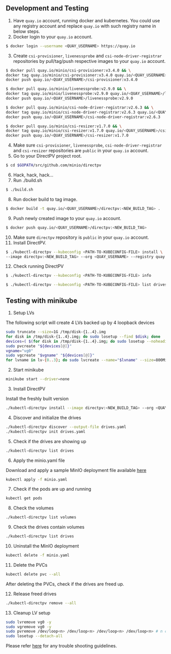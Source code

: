 ## Development and Testing
1. Have `quay.io` account, running docker and kubernetes. You could use any registry account and replace `quay.io` with such registry name in below steps.
2. Docker login to your `quay.io` account.
```bash
$ docker login --username <QUAY_USERNAME> https://quay.io
```
3. Create `csi-provisioner`, `livenessprobe` and `csi-node-driver-registrar` repositories by pull/tag/push respective images to your `quay.io` account.
```bash
$ docker pull quay.io/minio/csi-provisioner:v3.4.0 && \
docker tag quay.io/minio/csi-provisioner:v3.4.0 quay.io/<QUAY_USERNAME>/csi-provisioner:v3.4.0 && \
docker push quay.io/<QUAY_USERNAME>/csi-provisioner:v3.4.0

$ docker pull quay.io/minio/livenessprobe:v2.9.0 && \
docker tag quay.io/minio/livenessprobe:v2.9.0 quay.io/<QUAY_USERNAME>/livenessprobe:v2.9.0 && \
docker push quay.io/<QUAY_USERNAME>/livenessprobe:v2.9.0

$ docker pull quay.io/minio/csi-node-driver-registrar:v2.6.3 && \
docker tag quay.io/minio/csi-node-driver-registrar:v2.6.3 quay.io/<QUAY_USERNAME>/csi-node-driver-registrar:v2.6.3 && \
docker push quay.io/<QUAY_USERNAME>/csi-node-driver-registrar:v2.6.3

$ docker pull quay.io/minio/csi-resizer:v1.7.0 && \
docker tag quay.io/minio/csi-resizer:v1.7.0 quay.io/<QUAY_USERNAME>/csi-resizer:v1.7.0 && \
docker push quay.io/<QUAY_USERNAME>/csi-resizer:v1.7.0
```
4. Make sure `csi-provisioner`, `livenessprobe`, `csi-node-driver-registrar` and `csi-resizer` repositories are `public` in your `quay.io` account.
5. Go to your DirectPV project root.
```bash
$ cd $GOPATH/src/github.com/minio/directpv
```
6. Hack, hack, hack...
7. Run ./build.sh
```bash
$ ./build.sh
```
8. Run docker build to tag image.
```bash
$ docker build -t quay.io/<QUAY_USERNAME>/directpv:<NEW_BUILD_TAG> .
```
9. Push newly created image to your `quay.io` account.
```bash
$ docker push quay.io/<QUAY_USERNAME>/directpv:<NEW_BUILD_TAG>
```
10. Make sure `directpv` repository is `public` in your `quay.io` account.
11. Install DirectPV.
```bash
$ ./kubectl-directpv --kubeconfig <PATH-TO-KUBECONFIG-FILE> install \
--image directpv:<NEW_BUILD_TAG> --org <QUAY_USERNAME> --registry quay.io
```
12. Check running DirectPV
```bash
$ ./kubectl-directpv --kubeconfig <PATH-TO-KUBECONFIG-FILE> info

$ ./kubectl-directpv --kubeconfig <PATH-TO-KUBECONFIG-FILE> list drives
```

## Testing with minikube

1. Setup LVs

The following script will create 4 LVs backed up by 4 loopback devices

```bash
sudo truncate --size=1G /tmp/disk-{1..4}.img
for disk in /tmp/disk-{1..4}.img; do sudo losetup --find $disk; done
devices=( $(for disk in /tmp/disk-{1..4}.img; do sudo losetup --noheadings --output NAME --associated $disk; done) )
sudo pvcreate "${devices[@]}"
vgname="vg0"
sudo vgcreate "$vgname" "${devices[@]}"
for lvname in lv-{0..3}; do sudo lvcreate --name="$lvname" --size=800MiB "$vgname"; done
```

2. Start minikube

```bash
minikube start --driver=none
```

3. Install DirectPV

Install the freshly built version

```bash
./kubectl-directpv install --image directpv:<NEW_BUILD_TAG> --org <QUAY_USERNAME> --registry quay.io
```

4. Discover and initialize the drives

```bash
./kubectl-directpv discover --output-file drives.yaml
./kubectl-directpv init drives.yaml
```

5. Check if the drives are showing up

```bash
./kubectl-directpv list drives
```

6. Apply the minio.yaml file

Download and apply a sample MinIO deployment file available [here](https://github.com/minio/directpv/blob/master/functests/minio.yaml)

```bash
kubectl apply -f minio.yaml
```

7. Check if the pods are up and running

```bash
kubectl get pods
```

8. Check the volumes

```bash
./kubectl-directpv list volumes
```

9. Check the drives contain volumes

```bash
./kubectl-directpv list drives
```

10. Uninstall the MinIO deployment

```bash
kubectl delete -f minio.yaml
```

11. Delete the PVCs

```bash
kubectl delete pvc --all
```

After deleting the PVCs, check if the drives are freed up.

12. Release freed drives

```bash
./kubectl-directpv remove --all
```

13. Cleanup LV setup

```sh
sudo lvremove vg0 -y
sudo vgremove vg0 -y
sudo pvremove /dev/loop<n> /dev/loop<n> /dev/loop<n> /dev/loop<n> # n can be replaced with the loopbacks created
sudo losetup --detach-all
```

Please refer [here](./troubleshooting) for any trouble shooting guidelines.
